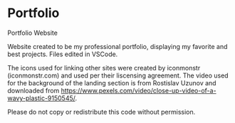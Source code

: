 # Portfolio
Portfolio Website

Website created to be my professional portfolio, displaying my favorite and best projects. Files edited in VSCode.

The icons used for linking other sites were created by iconmonstr (iconmonstr.com) and used per their liscensing agreement.
The video used for the background of the landing section is from Rostislav Uzunov and downloaded from https://www.pexels.com/video/close-up-video-of-a-wavy-plastic-9150545/.

Please do not copy or redistribute this code without permission. 
